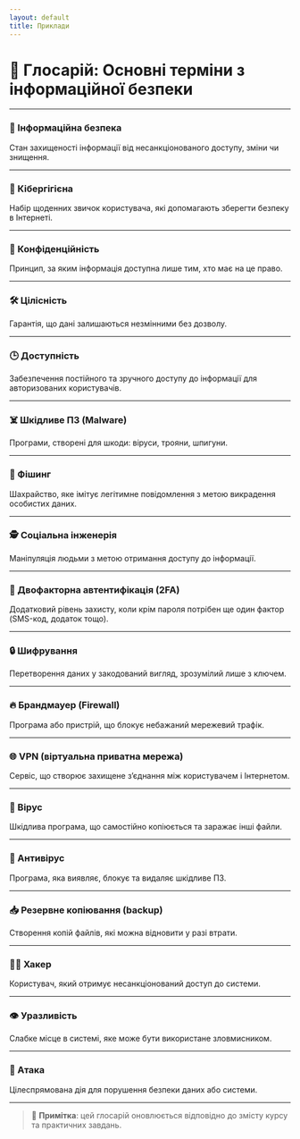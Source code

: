 ```yaml
---
layout: default 
title: Приклади
---
```


# 📖 Глосарій: Основні терміни з інформаційної безпеки

---

### 🔐 Інформаційна безпека
Стан захищеності інформації від несанкціонованого доступу, зміни чи знищення.

---

### 🧠 Кібергігієна
Набір щоденних звичок користувача, які допомагають зберегти безпеку в Інтернеті.

---

### 🧱 Конфіденційність
Принцип, за яким інформація доступна лише тим, хто має на це право.

---

### 🛠 Цілісність
Гарантія, що дані залишаються незмінними без дозволу.

---

### 🕒 Доступність
Забезпечення постійного та зручного доступу до інформації для авторизованих користувачів.

---

### ☠️ Шкідливе ПЗ (Malware)
Програми, створені для шкоди: віруси, трояни, шпигуни.

---

### 🎣 Фішинг
Шахрайство, яке імітує легітимне повідомлення з метою викрадення особистих даних.

---

### 🕵️ Соціальна інженерія
Маніпуляція людьми з метою отримання доступу до інформації.

---

### 🔑 Двофакторна автентифікація (2FA)
Додатковий рівень захисту, коли крім пароля потрібен ще один фактор (SMS-код, додаток тощо).

---

### 🔒 Шифрування
Перетворення даних у закодований вигляд, зрозумілий лише з ключем.

---

### 🔥 Брандмауер (Firewall)
Програма або пристрій, що блокує небажаний мережевий трафік.

---

### 🌐 VPN (віртуальна приватна мережа)
Сервіс, що створює захищене з’єднання між користувачем і Інтернетом.

---

### 🧬 Вірус
Шкідлива програма, що самостійно копіюється та заражає інші файли.

---

### 🧪 Антивірус
Програма, яка виявляє, блокує та видаляє шкідливе ПЗ.

---

### 📥 Резервне копіювання (backup)
Створення копій файлів, які можна відновити у разі втрати.

---

### 🧑‍💻 Хакер
Користувач, який отримує несанкціонований доступ до системи.

---

### 👁 Уразливість
Слабке місце в системі, яке може бути використане зловмисником.

---

### 🧨 Атака
Цілеспрямована дія для порушення безпеки даних або системи.

---

> 📌 **Примітка**: цей глосарій оновлюється відповідно до змісту курсу та практичних завдань.
